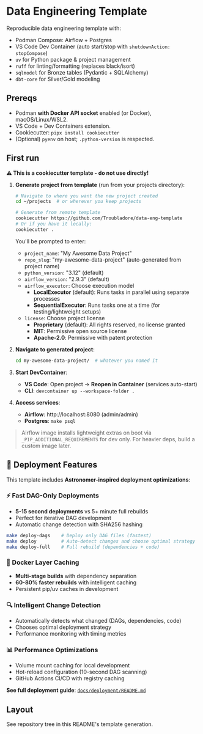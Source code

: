 # Data Engineering Template

Reproducible data engineering template with:
- Podman Compose: Airflow + Postgres
- VS Code Dev Container (auto start/stop with `shutdownAction: stopCompose`)
- `uv` for Python package & project management
- `ruff` for linting/formatting (replaces black/isort)
- `sqlmodel` for Bronze tables (Pydantic + SQLAlchemy)
- `dbt-core` for Silver/Gold modeling

## Prereqs
- Podman **with Docker API socket** enabled (or Docker), macOS/Linux/WSL2.
- VS Code + Dev Containers extension.
- Cookiecutter: `pipx install cookiecutter`
- (Optional) `pyenv` on host; `.python-version` is respected.

## First run

**⚠️ This is a cookiecutter template - do not use directly!**

1. **Generate project from template** (run from your projects directory):
   ```bash
   # Navigate to where you want the new project created
   cd ~/projects  # or wherever you keep projects
   
   # Generate from remote template
   cookiecutter https://github.com/Troubladore/data-eng-template
   # Or if you have it locally:
   cookiecutter .
   ```
   
   You'll be prompted to enter:
   - `project_name`: "My Awesome Data Project" 
   - `repo_slug`: "my-awesome-data-project" (auto-generated from project name)
   - `python_version`: "3.12" (default)
   - `airflow_version`: "2.9.3" (default)
   - `airflow_executor`: Choose execution model
     - **LocalExecutor** (default): Runs tasks in parallel using separate processes
     - **SequentialExecutor**: Runs tasks one at a time (for testing/lightweight setups)
   - `license`: Choose project license
     - **Proprietary** (default): All rights reserved, no license granted
     - **MIT**: Permissive open source license
     - **Apache-2.0**: Permissive with patent protection

2. **Navigate to generated project**:
   ```bash
   cd my-awesome-data-project/  # whatever you named it
   ```

3. **Start DevContainer**:
   - **VS Code**: Open project → **Reopen in Container** (services auto-start)
   - **CLI**: `devcontainer up --workspace-folder .`

4. **Access services**:
   - **Airflow**: http://localhost:8080 (admin/admin)
   - **Postgres**: `make psql`

> Airflow image installs lightweight extras on boot via `_PIP_ADDITIONAL_REQUIREMENTS` for dev only.
> For heavier deps, build a custom image later.

## 🚀 Deployment Features

This template includes **Astronomer-inspired deployment optimizations**:

### ⚡ Fast DAG-Only Deployments
- **5-15 second deployments** vs 5+ minute full rebuilds
- Perfect for iterative DAG development
- Automatic change detection with SHA256 hashing

```bash
make deploy-dags    # Deploy only DAG files (fastest)
make deploy         # Auto-detect changes and choose optimal strategy
make deploy-full    # Full rebuild (dependencies + code)
```

### 🐳 Docker Layer Caching
- **Multi-stage builds** with dependency separation
- **60-80% faster rebuilds** with intelligent caching
- Persistent pip/uv caches in development

### 🔍 Intelligent Change Detection
- Automatically detects what changed (DAGs, dependencies, code)
- Chooses optimal deployment strategy
- Performance monitoring with timing metrics

### 📊 Performance Optimizations
- Volume mount caching for local development
- Hot-reload configuration (10-second DAG scanning)
- GitHub Actions CI/CD with registry caching

**See full deployment guide**: [`docs/deployment/README.md`]({{cookiecutter.repo_slug}}/docs/deployment/README.md)

## Layout
See repository tree in this README's template generation.